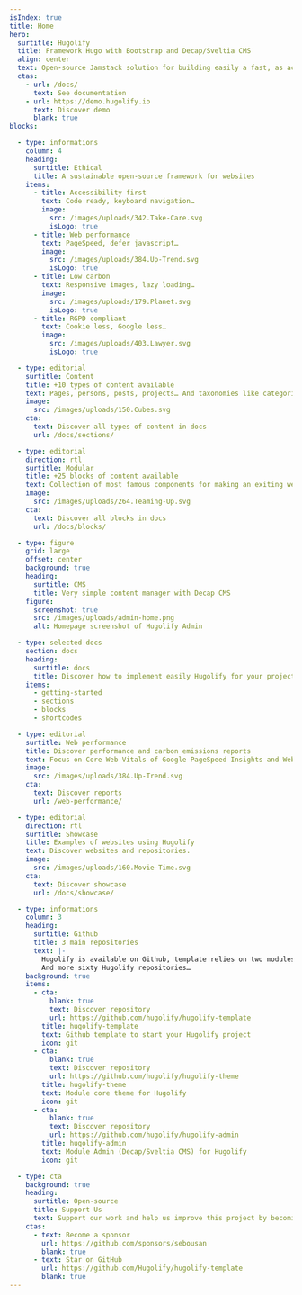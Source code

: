 ```yaml
---
isIndex: true
title: Home
hero:
  surtitle: Hugolify
  title: Framework Hugo with Bootstrap and Decap/Sveltia CMS
  align: center
  text: Open-source Jamstack solution for building easily a fast, as accessible as possible and low carbon website.
  ctas:
    - url: /docs/
      text: See documentation
    - url: https://demo.hugolify.io
      text: Discover demo
      blank: true
blocks:

  - type: informations
    column: 4
    heading:
      surtitle: Ethical
      title: A sustainable open-source framework for websites
    items:
      - title: Accessibility first
        text: Code ready, keyboard navigation…
        image:
          src: /images/uploads/342.Take-Care.svg
          isLogo: true
      - title: Web performance
        text: PageSpeed, defer javascript…
        image:
          src: /images/uploads/384.Up-Trend.svg
          isLogo: true
      - title: Low carbon
        text: Responsive images, lazy loading…
        image:
          src: /images/uploads/179.Planet.svg
          isLogo: true
      - title: RGPD compliant
        text: Cookie less, Google less…
        image:
          src: /images/uploads/403.Lawyer.svg
          isLogo: true

  - type: editorial
    surtitle: Content
    title: +10 types of content available
    text: Pages, persons, posts, projects… And taxonomies like categories, tags, types, authors…
    image:
      src: /images/uploads/150.Cubes.svg
    cta:
      text: Discover all types of content in docs
      url: /docs/sections/

  - type: editorial
    direction: rtl
    surtitle: Modular
    title: +25 blocks of content available
    text: Collection of most famous components for making an exiting website.
    image:
      src: /images/uploads/264.Teaming-Up.svg
    cta:
      text: Discover all blocks in docs
      url: /docs/blocks/

  - type: figure
    grid: large
    offset: center
    background: true
    heading:
      surtitle: CMS
      title: Very simple content manager with Decap CMS
    figure:
      screenshot: true
      src: /images/uploads/admin-home.png
      alt: Homepage screenshot of Hugolify Admin

  - type: selected-docs
    section: docs
    heading:
      surtitle: docs
      title: Discover how to implement easily Hugolify for your project
    items:
      - getting-started
      - sections
      - blocks
      - shortcodes

  - type: editorial
    surtitle: Web performance
    title: Discover performance and carbon emissions reports
    text: Focus on Core Web Vitals of Google PageSpeed Insights and Website carbon reports.
    image:
      src: /images/uploads/384.Up-Trend.svg
    cta:
      text: Discover reports
      url: /web-performance/

  - type: editorial
    direction: rtl
    surtitle: Showcase
    title: Examples of websites using Hugolify
    text: Discover websites and repositories.
    image:
      src: /images/uploads/160.Movie-Time.svg
    cta:
      text: Discover showcase
      url: /docs/showcase/

  - type: informations
    column: 3
    heading:
      surtitle: Github
      title: 3 main repositories
      text: |-
        Hugolify is available on Github, template relies on two modules.\
        And more sixty Hugolify repositories…
    background: true
    items:
      - cta:
          blank: true
          text: Discover repository
          url: https://github.com/hugolify/hugolify-template
        title: hugolify-template
        text: Github template to start your Hugolify project
        icon: git
      - cta:
          blank: true
          text: Discover repository
          url: https://github.com/hugolify/hugolify-theme
        title: hugolify-theme
        text: Module core theme for Hugolify
        icon: git
      - cta:
          blank: true
          text: Discover repository
          url: https://github.com/hugolify/hugolify-admin
        title: hugolify-admin
        text: Module Admin (Decap/Sveltia CMS) for Hugolify
        icon: git

  - type: cta
    background: true
    heading:
      surtitle: Open-source
      title: Support Us
      text: Support our work and help us improve this project by becoming a sponsor or giving us a star on our GitHub repositories.
    ctas:
      - text: Become a sponsor
        url: https://github.com/sponsors/sebousan
        blank: true
      - text: Star on GitHub
        url: https://github.com/Hugolify/hugolify-template
        blank: true
---
```

